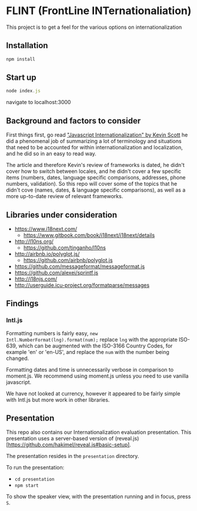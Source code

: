 # FLINT (FrontLine INTernationaliation)

This project is to get a feel for the various options on internationalization

## Installation

```javascript
npm install
```

## Start up

```javascript
node index.js
```

navigate to localhost:3000

## Background and factors to consider

First things first, go read ["Javascript Internationalization" by Kevin Scott](https://medium.com/@thekevinscott/javascript-internationalization-8952c0538d69) he did a phenomenal job of summarizing a lot of terminology and situations that need to be accounted for within internationalization and localization, and he did so in an easy to read way.

The article and therefore Kevin's review of frameworks is dated, he didn't cover how to switch between locales, and he didn't cover a few specific items (numbers, dates, language specific comparisons, addresses, phone numbers, validation). So this repo will cover some of the topics that he didn't cove (names, dates, & language specific comparisons), as well as a more up-to-date review of relevant frameworks.

## Libraries under consideration

* https://www.i18next.com/
    * https://www.gitbook.com/book/i18next/i18next/details
* http://l10ns.org/
    * https://github.com/tinganho/l10ns
* http://airbnb.io/polyglot.js/
    * https://github.com/airbnb/polyglot.js
* https://github.com/messageformat/messageformat.js
* https://github.com/alexei/sprintf.js
* http://i18njs.com/
* http://userguide.icu-project.org/formatparse/messages

## Findings

### Intl.js

Formatting numbers is fairly easy, `new Intl.NumberFormat(lng).format(num);` replace `lng` with the appropriate ISO-639, which can be augmented with the ISO-3166 Country Codes,
for example 'en' or 'en-US', and replace the `num` with the number being changed.

Formatting dates and time is unnecessarily verbose in comparison to moment.js. We recommend using moment.js unless you need to use vanilla javascript.

We have not looked at currency, however it appeared to be fairly simple with Intl.js but more work in other libraries.


## Presentation

This repo also contains our Internationalization evaluation presentation.  This presentation uses a server-based version of (reveal.js)[https://github.com/hakimel/reveal.js#basic-setup].

The presentation resides in the `presentation` directory.

To run the presentation:
 - `cd presentation`
 - `npm start`

To show the speaker view, with the presentation running and in focus, press `S`.